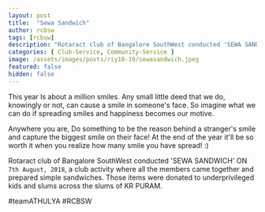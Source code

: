 ```yaml
---
layout: post
title:  "Sewa Sandwich"
author: rcbsw
tags: [rcbsw]
description: "Rotaract club of Bangalore SouthWest conducted 'SEWA SANDWICH' ON  `7th August, 2018`, a club activity where all the members came together and prepared simple sandwiches. Those items were donated to underprivileged kids and slums across the slums of KR PURAM."
categories: [ Club-Service, Community-Service ]
image: /assets/images/posts/riy18-19/sewasandwich.jpeg
featured: false
hidden: false
---
```


This year Is about a million smiles. Any small little deed that we do, knowingly or not, can cause a smile in someone's face. So imagine what we can do if spreading smiles and happiness becomes our motive.

Anywhere you are, Do something to be the reason behind a stranger's smile and capture the biggest smile on their face! 
At the end of the year it'll be so worth it when you realize how many smile you have spread! :)  

Rotaract club of Bangalore SouthWest conducted 'SEWA SANDWICH' ON  `7th August, 2018`, a club activity where all the members came together and prepared simple sandwiches. Those items were donated to underprivileged kids and slums across the slums of KR PURAM.

#teamATHULYA
#RCBSW